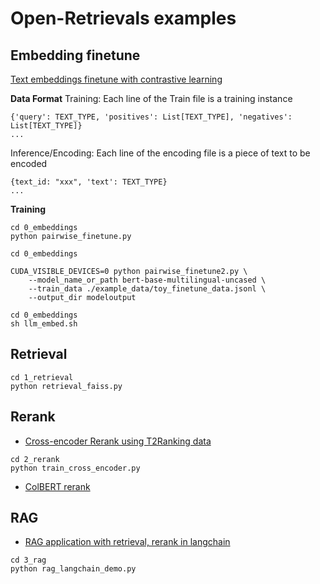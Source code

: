 # Open-Retrievals examples


## Embedding finetune

[Text embeddings finetune with contrastive learning](./0_embeddings/pairwise_finetune2.py)

**Data Format**
Training: Each line of the Train file is a training instance
```
{'query': TEXT_TYPE, 'positives': List[TEXT_TYPE], 'negatives': List[TEXT_TYPE]}
...
```
Inference/Encoding: Each line of the encoding file is a piece of text to be encoded
```
{text_id: "xxx", 'text': TEXT_TYPE}
...
```

**Training**
```shell
cd 0_embeddings
python pairwise_finetune.py
```

```shell
cd 0_embeddings

CUDA_VISIBLE_DEVICES=0 python pairwise_finetune2.py \
    --model_name_or_path bert-base-multilingual-uncased \
    --train_data ./example_data/toy_finetune_data.jsonl \
    --output_dir modeloutput
```

```shell
cd 0_embeddings
sh llm_embed.sh
```

## Retrieval

```shell
cd 1_retrieval
python retrieval_faiss.py
```

## Rerank
- [Cross-encoder Rerank using T2Ranking data](2_rerank/train_cross_encoder.py)

```shell
cd 2_rerank
python train_cross_encoder.py
```

- [ColBERT rerank](2_rerank/train_colbert.py)


## RAG
- [RAG application with retrieval, rerank in langchain](./3_rag/rag_langchain_demo.py)


```shell
cd 3_rag
python rag_langchain_demo.py
```
